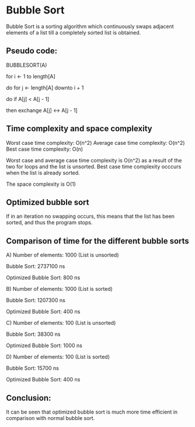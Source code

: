 # Bubble Sort

Bubble Sort is a sorting algorithm which continuously swaps adjacent elements of a list till a completely sorted list is obtained.

## Pseudo code:
BUBBLESORT(A)

for i ← 1 to length[A]

do for j ← length[A] downto i + 1

do if A[j] < A[j - 1]

then exchange A[j] ↔ A[j - 1]

## Time complexity and space complexity
Worst case time complexity: O(n^2)
Average case time complexity: O(n^2)
Best case time complexity: O(n)

Worst case and average case time complexity is O(n^2) as a result of the two for loops and the list is unsorted.
Best case time complexity occcurs when the list is already sorted.

The space complexity is O(1)

## Optimized bubble sort
If in an iteration no swapping occurs, this means that the list has been sorted, and thus the program stops.

## Comparison of time for the different bubble sorts

A) Number of elements: 1000 (List is unsorted)
  
Bubble Sort: 2737100 ns
  
Optimized Bubble Sort: 800 ns
  
  
B) Number of elements: 1000 (List is sorted)
  
Bubble Sort: 1207300 ns
  
Optimized Bubble Sort: 400 ns
  
  
C) Number of elements: 100 (List is unsorted)
  
Bubble Sort: 38300 ns
  
Optimized Bubble Sort: 1000 ns
  
  
D) Number of elements: 100 (List is sorted)
  
Bubble Sort: 15700 ns
  
Optimized Bubble Sort: 400 ns
  
## Conclusion: 
It can be seen that optimized bubble sort is much more time efficient in comparison with normal bubble sort.
